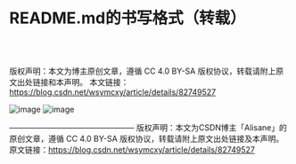 # README.md的书写格式（转载）
<br>
<br>

版权声明：本文为博主原创文章，遵循 CC 4.0 BY-SA 版权协议，转载请附上原文出处链接和本声明。
本文链接：https://blog.csdn.net/wsymcxy/article/details/82749527


![image](https://user-images.githubusercontent.com/91337184/163767022-f1babdd4-b13e-42f1-b6a2-64d1a371e50a.png)
![image](https://user-images.githubusercontent.com/91337184/163767080-27ce9999-4902-471d-8daf-1a81f9c35953.png)

————————————————
版权声明：本文为CSDN博主「Alisane」的原创文章，遵循 CC 4.0 BY-SA 版权协议，转载请附上原文出处链接及本声明。
原文链接：https://blog.csdn.net/wsymcxy/article/details/82749527
